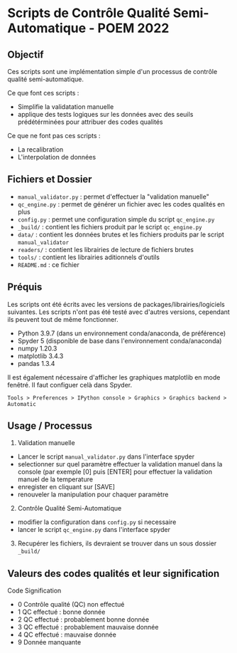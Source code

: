 # Scripts de Contrôle Qualité Semi-Automatique - POEM 2022

## Objectif

Ces scripts sont une implémentation simple d'un processus de contrôle qualité semi-automatique.

Ce que font ces scripts :

+ Simplifie la validatation manuelle
+ applique des tests logiques sur les données avec des seuils prédétérminées pour attribuer des codes qualités

Ce que ne font pas ces scripts :

+ La recalibration 
+ L'interpolation de données

## Fichiers et Dossier

+ `manual_validator.py` : permet d'effectuer la "validation manuelle"
+ `qc_engine.py` : permet de générer un fichier avec les codes qualités en plus
+ `config.py` : permet une configuration simple du script `qc_engine.py`
+ `_build/` : contient les fichiers produit par le script `qc_engine.py`
+ `data/` : contient les données brutes et les fichiers produits par le script `manual_validator`
+ `readers/` : contient les librairies de lecture de fichiers brutes
+ `tools/` : contient les librairies aditionnels d'outils
+ `README.md` : ce fichier

## Préquis

Les scripts ont été écrits avec les versions de packages/librairies/logiciels suivantes. Les scripts n'ont pas été testé avec d'autres versions, cependant ils peuvent tout de même fonctionner.

+ Python 3.9.7 (dans un environnement conda/anaconda, de préférence)
+ Spyder 5 (disponible de base dans l'environnement conda/anaconda)
+ numpy 1.20.3
+ matplotlib 3.4.3
+ pandas 1.3.4

Il est également nécessaire d'afficher les graphiques matplotlib en mode fenêtré. Il faut configuer celà dans Spyder.

`Tools > Preferences > IPython console > Graphics > Graphics backend > Automatic`

## Usage / Processus

1. Validation manuelle
	
+ Lancer le script `manual_validator.py` dans l'interface spyder
+ selectionner sur quel paramètre effectuer la validation manuel dans la console (par exemple [0] puis [ENTER] pour effectuer la validation manuel de la temperature
+ enregister en cliquant sur [SAVE]
+ renouveler la manipulation pour chaquer paramètre


2. Contrôle Qualité Semi-Automatique

+ modifier la configuration dans `config.py` si necessaire
+ lancer le script `qc_engine.py` dans l'interface spyder

3. Recupérer les fichiers, ils devraient se trouver dans un sous dossier `_build/`

## Valeurs des codes qualités et leur signification
Code	Signification
+ 0	Contrôle qualité (QC) non effectué
+ 1	QC effectué : bonne donnée
+ 2	QC effectué : probablement bonne donnée
+ 3	QC effectué : probablement mauvaise donnée
+ 4	QC effectué : mauvaise donnée
+ 9	Donnée manquante

